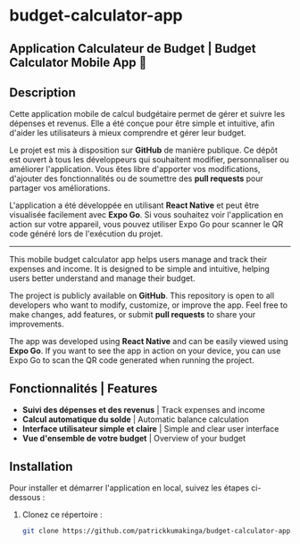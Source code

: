 # budget-calculator-app
Application Calculateur de Budget | Budget Calculator Mobile App 📱
-------------------------------------------------------------
## Description

Cette application mobile de calcul budgétaire permet de gérer et suivre les dépenses et revenus. Elle a été conçue pour être simple et intuitive, afin d'aider les utilisateurs à mieux comprendre et gérer leur budget.

Le projet est mis à disposition sur **GitHub** de manière publique. Ce dépôt est ouvert à tous les développeurs qui souhaitent modifier, personnaliser ou améliorer l'application. Vous êtes libre d'apporter vos modifications, d'ajouter des fonctionnalités ou de soumettre des **pull requests** pour partager vos améliorations.

L'application a été développée en utilisant **React Native** et peut être visualisée facilement avec **Expo Go**. Si vous souhaitez voir l'application en action sur votre appareil, vous pouvez utiliser Expo Go pour scanner le QR code généré lors de l'exécution du projet.

---

This mobile budget calculator app helps users manage and track their expenses and income. It is designed to be simple and intuitive, helping users better understand and manage their budget.

The project is publicly available on **GitHub**. This repository is open to all developers who want to modify, customize, or improve the app. Feel free to make changes, add features, or submit **pull requests** to share your improvements.

The app was developed using **React Native** and can be easily viewed using **Expo Go**. If you want to see the app in action on your device, you can use Expo Go to scan the QR code generated when running the project.

## Fonctionnalités | Features

- **Suivi des dépenses et des revenus** | Track expenses and income
- **Calcul automatique du solde** | Automatic balance calculation
- **Interface utilisateur simple et claire** | Simple and clear user interface
- **Vue d'ensemble de votre budget** | Overview of your budget

## Installation

Pour installer et démarrer l'application en local, suivez les étapes ci-dessous :

1. Clonez ce répertoire :
   ```bash
   git clone https://github.com/patrickkumakinga/budget-calculator-app.git

